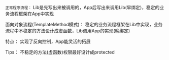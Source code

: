 `正常程序流程：`
    Lib是先写出来被调用的，App后写出来调用Lib(早绑定)，稳定的业务流程框架在App中实现

面向对象流程(TemplateMethod模式)：
    稳定的业务流程框架在Lib中实现，业务流程中不稳定的方法设计成虚函数，Lib调用App的实现(晚绑定)

特点：
    实现了反向控制，App能灵活的拓展

Tips：
    不稳定的方法(虚函数)权限最好设计成protected